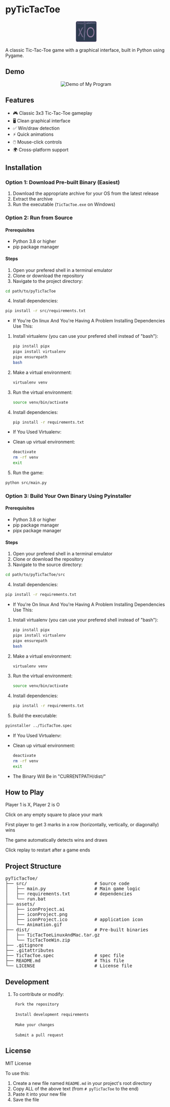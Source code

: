 # pyTicTacToe
<div align="center">
  <img src="./assets/iconProject.png" alt="Tic-Tac-Toe" width="65">
</div>

A classic Tic-Tac-Toe game with a graphical interface, built in Python using Pygame.

## Demo

<div align="center">
  <img src="./assets/Animation.gif" alt="Demo of My Program" width="400">
</div>

## Features

- 🎮 Classic 3x3 Tic-Tac-Toe gameplay
- 🖥️ Clean graphical interface
- ✅ Win/draw detection
- ⚡ Quick animations
- 🖱️ Mouse-click controls
- 🌍 Cross-platform support

## Installation

### Option 1: Download Pre-built Binary (Easiest)

1. Download the appropriate archive for your OS from the latest release
2. Extract the archive
3. Run the executable (`TicTacToe.exe` on Windows)

### Option 2: Run from Source

#### Prerequisites
- Python 3.8 or higher
- pip package manager

#### Steps
1. Open your prefered shell in a terminal emulator
2. Clone or download the repository
3. Navigate to the project directory:
```bash
cd path/to/pyTicTacToe
```

4. Install dependencies:
```bash
pip install -r src/requirements.txt
```

* If You're On linux And You're Having A Problem Installing Dependencies Use This:
 1. Install virtualenv (you can use your prefered shell instead of "bash"):
    ```bash
    pip install pipx
    pipx install virtualenv
    pipx ensurepath
    bash
    ```
 2. Make a virtual environment:
    ```bash
    virtualenv venv
    ```
 3. Run the virtual environment:
    ```bash
    source venv/bin/activate
    ```
 4. Install dependencies:
    ```bash
    pip install -r requirements.txt
    ```

* If You Used Virtualenv:
 - Clean up virtual environment:
    ```bash
    deactivate
    rm -rf venv
    exit
    ```

5. Run the game:
```bash
python src/main.py
```


### Option 3: Build Your Own Binary Using Pyinstaller

#### Prerequisites
- Python 3.8 or higher
- pip package manager
- pipx package manager

#### Steps
1. Open your prefered shell in a terminal emulator
2. Clone or download the repository
3. Navigate to the source directory:
```bash
cd path/to/pyTicTacToe/src
```

4. Install dependencies:
```bash
pip install -r requirements.txt
```

* If You're On linux And You're Having A Problem Installing Dependencies Use This:
 1. Install virtualenv (you can use your prefered shell instead of "bash"):
    ```bash
    pip install pipx
    pipx install virtualenv
    pipx ensurepath
    bash
    ```
 2. Make a virtual environment:
    ```bash
    virtualenv venv
    ```
 3. Run the virtual environment:
    ```bash
    source venv/bin/activate
    ```
 4. Install dependencies:
    ```bash
    pip install -r requirements.txt
    ```

5. Build the executable:
```bash
pyinstaller ../TicTacToe.spec
```

* If You Used Virtualenv:
 - Clean up virtual environment:
    ```bash
    deactivate
    rm -rf venv
    exit
    ```

* The Binary Will Be in "CURRENTPATH/dist/"

## How to Play

Player 1 is X, Player 2 is O

Click on any empty square to place your mark

First player to get 3 marks in a row (horizontally, vertically, or diagonally) wins

The game automatically detects wins and draws

Click replay to restart after a game ends

## Project Structure

<pre>
pyTicTacToe/
├── src/                         # Source code
│   ├── main.py                  # Main game logic
│   ├── requirements.txt         # dependencies
│   └── run.bat
├── assets/
│   ├── iconProject.ai 
│   ├── iconProject.png 
│   ├── iconProject.ico          # application icon
│   └── Animation.gif
├── dist/                        # Pre-built binaries
│   ├── TicTacToeLinuxAndMac.tar.gz
│   └── TicTacToeWin.zip
├── .gitignore
├── .gitattributes
├── TicTacToe.spec               # spec file
├── README.md                    # This file
└── LICENSE                      # License file
</pre>

## Development

1. To contribute or modify:

        Fork the repository

        Install development requirements

        Make your changes

        Submit a pull request

## License

MIT License

To use this:
1. Create a new file named `README.md` in your project's root directory
2. Copy ALL of the above text (from `# pyTicTacToe` to the end)
3. Paste it into your new file
4. Save the file
